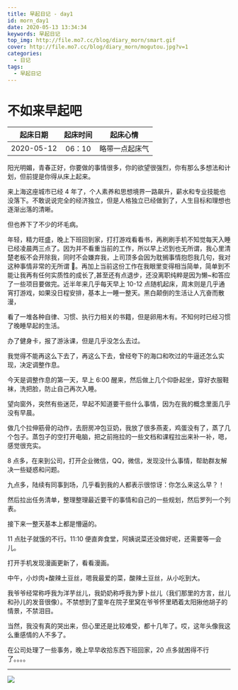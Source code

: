 ```yaml
---
title: 早起日记 - day1
id: morn_day1
date: 2020-05-13 13:34:34
keywords: 早起日记
top_img: http://file.mo7.cc/blog/diary_morn/smart.gif
cover: http://file.mo7.cc/blog/diary_morn/mogutou.jpg?v=1
categories:
  - 日记
tags:
  - 早起日记
---
```


# 不如来早起吧

|  起床日期  | 起床时间 |    起床心情    |
| :--------: | :------: | :------------: |
| 2020-05-12 |  06：10  | 略带一点起床气 |

阳光明媚，青春正好，你要做的事情很多，你的欲望很强烈，你有那么多想法和计划，但前提是你得从床上起来。

来上海这座城市已经 4 年了，个人素养和思想境界一路飙升，薪水和专业技能也没落下。不敢说说完全的经济独立，但是人格独立已经做到了，人生目标和理想也逐渐出落的清晰。

但也养下了不少的坏毛病。

年轻，精力旺盛，晚上下班回到家，打打游戏看看书，再刷刷手机不知觉每天入睡已经凌晨两三点了。因为并不看重当前的工作，所以早上迟到也无所谓，我心里清楚老板不会开除我，同时不会嫌弃我，上司顶多会因为耽搁事情抱怨我几句，我对这种事情非常的无所谓 🤔。再加上当前这份工作在我眼里变得相当简单，简单到不能让我再有任何实质性的成长了,甚至还有点退步，还没离职纯粹是因为懒~和答应了一些项目要做完。近半年来几乎每天早上 10-12 点随机起床，周末则是几乎通宵打游戏，如果没日程安排，基本上一睡一整天。黑白颠倒的生活让人亢奋而散漫，

看了一堆各种自律、习惯、执行力相关的书籍，但是卵用木有。不知何时已经习惯了晚睡早起的生活。

办了健身卡，报了游泳课，但是几乎没怎么去过。

我觉得不能再这么下去了，再这么下去，曾经夸下的海口和吹过的牛逼还怎么实现，决定调整作息。

今天是调整作息的第一天，早上 6:00 醒来，然后做上几个仰卧起坐，穿好衣服鞋袜，洗把脸，防止自己再次入睡。

望向窗外，突然有些迷茫，早起不知道要干些什么事情，因为在我的概念里面几乎没有早晨。

做几个拉伸筋骨的动作，去厨房冲包豆奶，我放了很多燕麦，鸡蛋没有了，蒸了几个包子。蒸包子的空打开电脑，把之前拖拉的一些文档和课程拉出来补一补，嗯，感觉很充实。

8 点多，在来到公司，打开企业微信，QQ，微信，发现没什么事情，帮助群友解决一些疑惑和问题。

九点多，陆续有同事到场，几乎看到我的人都表示很惊讶：你怎么来这么早？！

然后拉出任务清单，整理整理最近要干的事情和自己的一些规划，然后罗列一个列表。

接下来一整天基本上都是懵逼的。

11 点肚子就饿的不行。11:10 便直奔食堂，阿姨说菜还没做好呢，还需要等一会儿。

打开手机发现漫画更新了，看看漫画。

中午，小炒肉+酸辣土豆丝，嗯我最爱的菜，酸辣土豆丝，从小吃到大。

我爷爷经常称呼我为洋芋丝儿，我奶奶称呼我为萝卜丝儿（我们那里的方言，丝儿和孙儿的发音很像）。不禁想到了童年在院子里窝在爷爷怀里晒着太阳揪他胡子的情景，不禁泪目。

当然，我没有真的哭出来，但心里还是比较难受，都十几年了。哎，这年头像我这么重感情的人不多了。

在公司处理了一些事务，晚上早早收拾东西下班回家，20 点多就困得不行了。。。。

---

<style>
#nav.post-bg {
  background-size: 120px;
  background-repeat:repeat;
  background-position: top left;
}
</style>

<img class="none" src="http://file.mo7.cc/blog/diary_morn/mogutou.jpg" />
